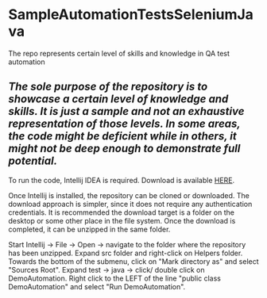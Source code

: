 # SampleAutomationTestsSeleniumJava
The repo represents certain level of skills and knowledge in QA test automation

## _The sole purpose of the repository is to showcase a certain level of knowledge and skills. It is just a sample and not an exhaustive representation of those levels. In some areas, the code might be deficient while in others, it might not be deep enough to demonstrate full potential._

To run the code, Intellij IDEA is required. Download is available [HERE](https://www.jetbrains.com/idea/download/#section=windows).

Once Intellij is installed, the repository can be cloned or downloaded. The download approach is simpler, since it does not require any authentication credentials. It is recommended the download target is a folder on the desktop or some other place in the file system. Once the download is completed, it can be unzipped in the same folder.

Start Intellij -> File -> Open -> navigate to the folder where the repository has been unzipped.
Expand src folder and right-click on Helpers folder. Towards the bottom of the submenu, click on "Mark directory as" and select "Sources Root".
Expand test -> java -> click/ double click on DemoAutomation.
Right click to the LEFT of the line "public class DemoAutomation" and select "Run DemoAutomation".
